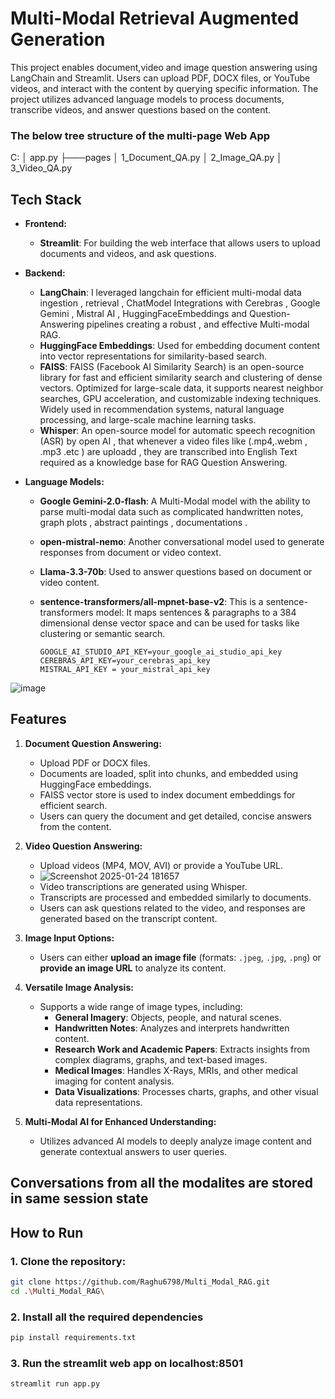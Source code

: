 # Multi-Modal Retrieval Augmented Generation

This project enables document,video and image question answering using LangChain and Streamlit. Users can upload PDF, DOCX files, or YouTube videos, and interact with the content by querying specific information. The project utilizes advanced language models to process documents, transcribe videos, and answer questions based on the content.

 ### The below tree structure of the multi-page Web App 
 
C:
│   app.py
├───pages
│       1_Document_QA.py
│       2_Image_QA.py
│       3_Video_QA.py

## Tech Stack

- **Frontend:**
  - **Streamlit**: For building the web interface that allows users to upload documents and videos, and ask questions.
  
- **Backend:**
  - **LangChain**: I leveraged langchain for efficient multi-modal data ingestion , retrieval , ChatModel Integrations with Cerebras , Google Gemini , Mistral AI , HuggingFaceEmbeddings and Question-Answering pipelines creating a robust , and effective Multi-modal RAG.
  - **HuggingFace Embeddings**: Used for embedding document content into vector representations for similarity-based search.
  - **FAISS**: FAISS (Facebook AI Similarity Search) is an open-source library for fast and efficient similarity search and clustering of dense vectors. Optimized for large-scale data, it supports nearest neighbor searches, GPU acceleration, and customizable indexing 
      techniques. Widely used in recommendation systems, natural language processing, and large-scale machine learning tasks.
  - **Whisper**: An open-source model for automatic speech recognition (ASR) by open AI , that whenever a video files like (.mp4,.webm , .mp3 .etc ) are uploadd , they are transcribed into English Text required as a knowledge base for RAG Question Answering.
  
- **Language Models:**
  - **Google Gemini-2.0-flash**: A Multi-Modal model with the ability to parse multi-modal data such as complicated handwritten notes, graph plots , abstract paintings , documentations .
  - **open-mistral-nemo**: Another conversational model used to generate responses from document or video context.
  - **Llama-3.3-70b**: Used to answer questions based on document or video content.
  - **sentence-transformers/all-mpnet-base-v2**: This is a sentence-transformers model: It maps sentences & paragraphs to a 384 dimensional dense vector space and can be used for tasks like clustering or semantic search.
 
     ```plaintext
     GOOGLE_AI_STUDIO_API_KEY=your_google_ai_studio_api_key
     CEREBRAS_API_KEY=your_cerebras_api_key
     MISTRAL_API_KEY = your_mistral_api_key
     ```
![image](https://github.com/user-attachments/assets/9174fce6-5995-46f4-b89b-09f99f943a9f)

## Features

1. **Document Question Answering:**
   - Upload PDF or DOCX files.
   - Documents are loaded, split into chunks, and embedded using HuggingFace embeddings.
   - FAISS vector store is used to index document embeddings for efficient search.
   - Users can query the document and get detailed, concise answers from the content.

2. **Video Question Answering:**
   - Upload videos (MP4, MOV, AVI) or provide a YouTube URL.
   - ![Screenshot 2025-01-24 181657](https://github.com/user-attachments/assets/2f64110f-4874-42e9-85b6-1a6a041de284)
   - Video transcriptions are generated using Whisper.
   - Transcripts are processed and embedded similarly to documents.
   - Users can ask questions related to the video, and responses are generated based on the transcript content.

3. **Image Input Options:**
   - Users can either **upload an image file** (formats: `.jpeg`, `.jpg`, `.png`) or **provide an image URL** to analyze its content.




2. **Versatile Image Analysis:**
   - Supports a wide range of image types, including:
     - **General Imagery**: Objects, people, and natural scenes.
     - **Handwritten Notes**: Analyzes and interprets handwritten content.
     - **Research Work and Academic Papers**: Extracts insights from complex diagrams, graphs, and text-based images.
     - **Medical Images**: Handles X-Rays, MRIs, and other medical imaging for content analysis.
     - **Data Visualizations**: Processes charts, graphs, and other visual data representations.

3. **Multi-Modal AI for Enhanced Understanding:**
   - Utilizes advanced AI models to deeply analyze image content and generate contextual answers to user queries.


## Conversations from all the modalites are stored in same session state

## How to Run

### 1. Clone the repository:
```bash
git clone https://github.com/Raghu6798/Multi_Modal_RAG.git
cd .\Multi_Modal_RAG\
```
### 2. Install all the required dependencies 
```bash
pip install requirements.txt
```
### 3. Run the streamlit web app on localhost:8501
```python
streamlit run app.py
```
